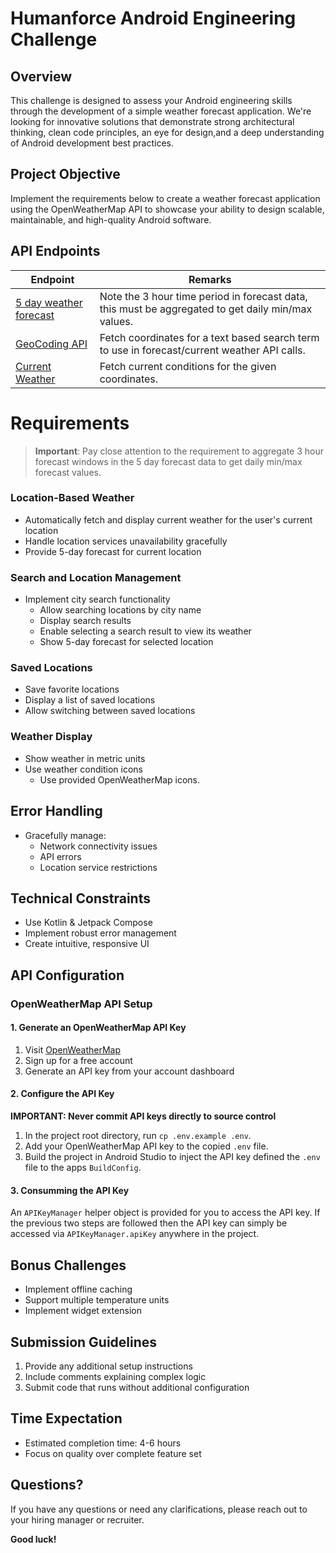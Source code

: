 # Humanforce Android Engineering Challenge

## Overview
This challenge is designed to assess your Android engineering skills through the development of a simple weather forecast application. We're looking for innovative solutions that demonstrate strong architectural thinking, clean code principles, an eye for design,and a deep understanding of Android development best practices.

## Project Objective
Implement the requirements below to create a weather forecast application using the OpenWeatherMap API to showcase your ability to design scalable, maintainable, and high-quality Android software.

## API Endpoints
| Endpoint | Remarks |
|---|-----|
| [5 day weather forecast](https://openweathermap.org/forecast5) | Note the 3 hour time period in forecast data, this must be aggregated to get daily min/max values. |
| [GeoCoding API](https://openweathermap.org/api/geocoding-api) | Fetch coordinates for a text based search term to use in forecast/current weather API calls. |
| [Current Weather](https://openweathermap.org/current) | Fetch current conditions for the given coordinates.

# Requirements

> **Important**: Pay close attention to the requirement to aggregate 3 hour forecast windows in the 5 day forecast data to get daily min/max forecast values.

### Location-Based Weather
- Automatically fetch and display current weather for the user's current location
- Handle location services unavailability gracefully
- Provide 5-day forecast for current location

### Search and Location Management
- Implement city search functionality
  - Allow searching locations by city name
  - Display search results
  - Enable selecting a search result to view its weather
  - Show 5-day forecast for selected location

### Saved Locations
- Save favorite locations
- Display a list of saved locations
- Allow switching between saved locations

### Weather Display
- Show weather in metric units
- Use weather condition icons
  - Use provided OpenWeatherMap icons.

## Error Handling
- Gracefully manage:
  - Network connectivity issues
  - API errors
  - Location service restrictions


## Technical Constraints
- Use Kotlin & Jetpack Compose
- Implement robust error management
- Create intuitive, responsive UI

## API Configuration

### OpenWeatherMap API Setup

#### 1. Generate an OpenWeatherMap API Key
1. Visit [OpenWeatherMap](https://openweathermap.org/api)
2. Sign up for a free account
3. Generate an API key from your account dashboard

#### 2. Configure the API Key
**IMPORTANT: Never commit API keys directly to source control**

1. In the project root directory, run `cp .env.example .env`.
2. Add your OpenWeatherMap API key to the copied `.env` file.
3. Build the project in Android Studio to inject the API key defined the `.env` file to the apps `BuildConfig`.

#### 3. Consumming the API Key
An `APIKeyManager` helper object is provided for you to access the API key. If the previous two steps are followed then the API key can simply be accessed via `APIKeyManager.apiKey` anywhere in the project.

## Bonus Challenges
- Implement offline caching
- Support multiple temperature units
- Implement widget extension

## Submission Guidelines
1. Provide any additional setup instructions
2. Include comments explaining complex logic
3. Submit code that runs without additional configuration

## Time Expectation
- Estimated completion time: 4-6 hours
- Focus on quality over complete feature set

## Questions?
If you have any questions or need any clarifications, please reach out to your hiring manager or recruiter.

**Good luck!**

